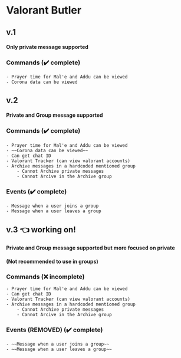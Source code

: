 # Valorant Butler

## v.1

#### Only private message supported

### Commands (✔️ complete)

    - Prayer time for Mal'e and Addu can be viewed
    - Corona data can be viewed

## v.2

#### Private and Group message supported

### Commands (✔️ complete)

    - Prayer time for Mal'e and Addu can be viewed
    - ~~Corona data can be viewed~~
    - Can get chat ID
    - Valorant Tracker (can view valorant accounts)
    - Archive messages in a hardcoded mentioned group
        - Cannot Archive private messages
        - Cannot Arcive in the Archive group

### Events (✔️ complete)

    - Message when a user joins a group
    - Message when a user leaves a group

## v.3 👈 working on!

#### Private and Group message supported but more focused on private
#### (Not recommended to use in groups)

### Commands (❌ incomplete)

    - Prayer time for Mal'e and Addu can be viewed
    - Can get chat ID
    - Valorant Tracker (can view valorant accounts)
    - Archive messages in a hardcoded mentioned group
        - Cannot Archive private messages
        - Cannot Arcive in the Archive group

### Events (REMOVED) (✔️ complete)

    - ~~Message when a user joins a group~~
    - ~~Message when a user leaves a group~~
